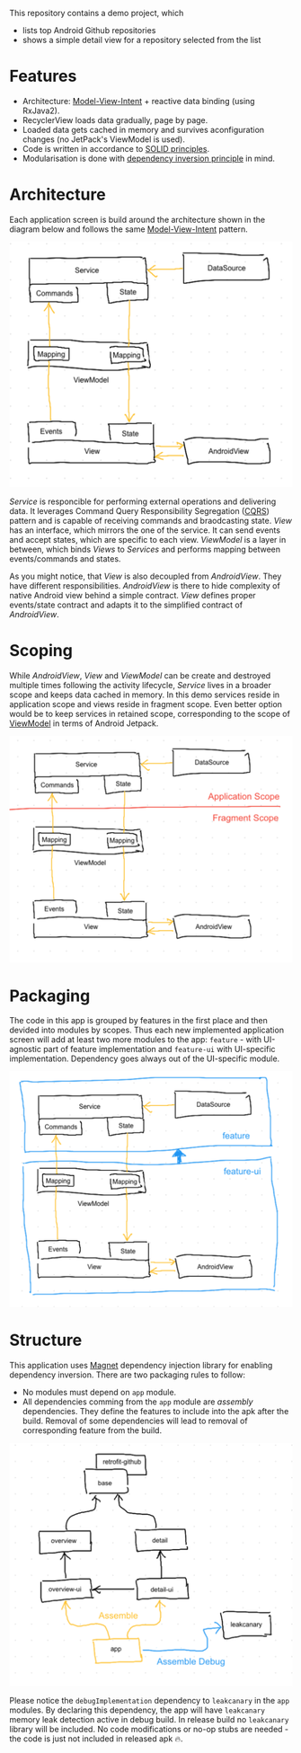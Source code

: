This repository contains a demo project, which
* lists top Android Github repositories
* shows a simple detail view for a repository selected from the list

# Features
* Architecture: [Model-View-Intent][1] + reactive data binding (using RxJava2).
* RecyclerView loads data gradually, page by page.
* Loaded data gets cached in memory and survives aconfiguration changes (no JetPack's ViewModel is used).
* Code is written in accordance to [SOLID principles][2].
* Modularisation is done with [dependency inversion principle][3] in mind.

# Architecture

Each application screen is build around the architecture shown in the diagram below and follows the same [Model-View-Intent][1] pattern.

<img src="documentation/diagrams/architecture.png" width="600" />

*Service* is responcible for performing external operations and delivering data. It leverages Command Query Responsibility Segregation ([CQRS][4]) pattern and is capable of receiving commands and braodcasting state. *View* has an interface, which mirrors the one of the service. It can send events and accept states, which are specific to each view. *ViewModel* is a layer in between, which binds *Views* to *Services* and performs mapping between events/commands and states.

As you might notice, that *View* is also decoupled from *AndroidView*. They have different responsibilities. *AndroidView* is there to hide complexity of native Android view behind a simple contract. *View* defines proper events/state contract and adapts it to the simplified contract of *AndroidView*.

# Scoping

While *AndroidView*, *View* and *ViewModel* can be create and destroyed multiple times following the activity lifecycle, *Service* lives in a broader scope and keeps data cached in memory. In this demo services reside in application scope and views reside in fragment scope. Even better option would be to keep services in retained scope, corresponding to the scope of [ViewModel][5] in terms of Android Jetpack.

<img src="documentation/diagrams/scoping.png" width="600" />

# Packaging

The code in this app is grouped by features in the first place and then devided into modules by scopes. Thus each new implemented application screen will add at least two more modules to the app: `feature` - with UI-agnostic part of feature implementation and `feature-ui` with UI-specific implementation. Dependency goes always out of the UI-specific module.

<img src="documentation/diagrams/packaging.png" width="600" />

# Structure

This application uses [Magnet][6] dependency injection library for enabling dependency inversion. There are two packaging rules to follow:
* No modules must depend on `app` module.
* All dependencies comming from the `app` module are *assembly* dependencies. They define the features to include into the apk after the build. Removal of some dependencies will lead to removal of corresponding feature from the build.

<img src="documentation/diagrams/structure.png" width="600" />

Please notice the `debugImplementation` dependency to `leakcanary` in the `app` modules. By declaring this dependency, the app will have `leakcanary` memory leak detection active in debug build. In release build no `leakcanary` library will be included. No code modifications or no-op stubs are needed - the code is just not included in released apk 🔥.

[1]: https://cycle.js.org/model-view-intent.html
[2]: https://en.wikipedia.org/wiki/SOLID
[3]: https://en.wikipedia.org/wiki/Dependency_inversion_principle
[4]: https://martinfowler.com/bliki/CQRS.html
[5]: https://developer.android.com/jetpack/arch/viewmodel#lifecycle
[6]: https://github.com/beworker/magnet
